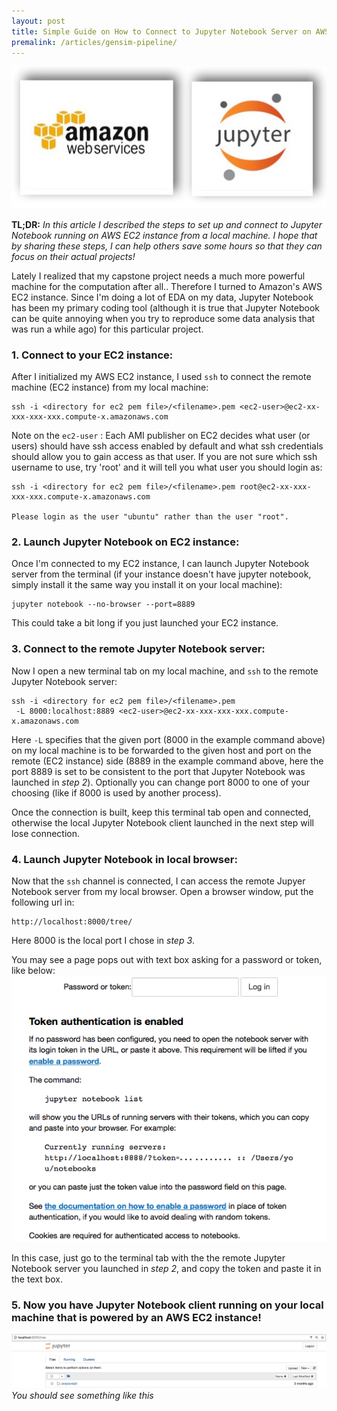 ```yaml
---
layout: post
title: Simple Guide on How to Connect to Jupyter Notebook Server on AWS EC2 from Your Local Machine
premalink: /articles/gensim-pipeline/
---
```


<p align="center">
<img src="/images/jupyter_on_aws.jpg">
</p>

**TL;DR:** _In this article I described the steps to set up and connect to Jupyter Notebook running on AWS EC2 instance from a local machine. I hope that by sharing these steps, I can help others save some hours so that they can focus on their actual projects!_

Lately I realized that my capstone project needs a much more powerful machine for the computation after all.. Therefore I turned to Amazon's AWS EC2 instance. Since I'm doing a lot of EDA on my data, Jupyter Notebook has been my primary coding tool (although it is true that Jupyter Notebook can be quite annoying when you try to reproduce some data analysis that was run a while ago) for this particular project.

### 1. Connect to your EC2 instance:
After I initialized my AWS EC2 instance, I used `ssh` to connect the remote machine (EC2 instance) from my local machine:
```
ssh -i <directory for ec2 pem file>/<filename>.pem <ec2-user>@ec2-xx-xxx-xxx-xxx.compute-x.amazonaws.com
```
Note on the `ec2-user` : Each AMI publisher on EC2 decides what user (or users) should have ssh access enabled by default and what ssh credentials should allow you to gain access as that user. If you are not sure which ssh username to use, try 'root' and it will tell you what user you should login as:
```
ssh -i <directory for ec2 pem file>/<filename>.pem root@ec2-xx-xxx-xxx-xxx.compute-x.amazonaws.com

Please login as the user "ubuntu" rather than the user "root".
```
### 2. Launch Jupyter Notebook on EC2 instance:
Once I'm connected to my EC2 instance, I can launch Jupyter Notebook server from the terminal (if your instance doesn't have jupyter notebook, simply install it the same way you install it on your local machine):
```
jupyter notebook --no-browser --port=8889
```
This could take a bit long if you just launched your EC2 instance.

### 3. Connect to the remote Jupyter Notebook server:
Now I open a new terminal tab on my local machine, and `ssh` to the remote Jupyter Notebook server:
```
ssh -i <directory for ec2 pem file>/<filename>.pem
 -L 8000:localhost:8889 <ec2-user>@ec2-xx-xxx-xxx-xxx.compute-x.amazonaws.com
```
Here `-L` specifies that the given port (8000 in the example command above) on my local machine is to be forwarded to the given host and port on the remote (EC2 instance) side (8889 in the example command above, here the port 8889 is set to be consistent to the port that Jupyter Notebook was launched in _step 2_). Optionally you can change port 8000 to one of your choosing (like if 8000 is used by another process).

Once the connection is built, keep this terminal tab open and connected, otherwise the local Jupyter Notebook client launched in the next step will lose connection.

### 4. Launch Jupyter Notebook in local browser:
Now that the `ssh` channel is connected, I can access the remote Jupyer Notebook server from my local browser. Open a browser window, put the following url in:
```
http://localhost:8000/tree/
```
Here 8000 is the local port I chose in _step 3_.

You may see a page pops out with text box asking for a password or token, like below:
![Image1](/images/ask_token.png)

In this case, just go to the terminal tab with the the remote Jupyter Notebook server you launched in _step 2_, and copy the token and paste it in the text box.

### 5. Now you have Jupyter Notebook client running on your local machine that is powered by an AWS EC2 instance!
![Image2](/images/connected_jupy.png)
_You should see something like this_
